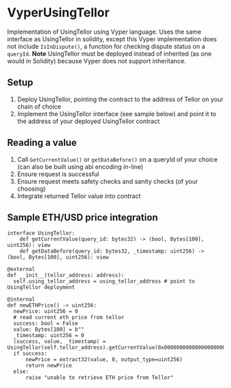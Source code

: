 # VyperUsingTellor
Implementation of UsingTellor using Vyper language. Uses the same interface as UsingTellor in solidity, except this Vyper implementation does not include `IsInDispute()`, a function for checking dispute status on a `queryId`. **Note** UsingTellor must be deployed instead of inherited (as one would in Solidity) because Vyper does not support inheritance.

## Setup
1. Deploy UsingTellor, pointing the contract to the address of Tellor on your chain of choice
2. Implement the UsingTellor interface (see sample below) and point it to the address of your deployed UsingTellor contract

## Reading a value
1. Call `GetCurrentValue()` or `getDataBefore()` on a queryId of your choice (can also be built using abi encoding in-line)
2. Ensure request is successful
3. Ensure request meets safety checks and sanity checks (of your choosing)
4. Integrate returned Tellor value into contract

## Sample ETH/USD price integration 

```python3
interface UsingTellor:
    def getCurrentValue(query_id: bytes32) -> (bool, Bytes[100], uint256): view
    def getDataBefore(query_id: bytes32, _timestamp: uint256) -> (bool, Bytes[100], uint256): view
    
@external
def __init__(tellor_address: address):
  self.using_tellor_address = using_tellor_address # point to UsingTellor deployment
  
@internal
def newETHPrice() -> uint256:
  newPrice: uint256 = 0
  # read current eth price from tellor
  success: bool = False
  value: Bytes[100] = b""
  _timestamp: uint256 = 0
  (success, value, _timestamp) = UsingTellor(self.tellor_address).getCurrentValue(0x0000000000000000000000000000000000000000000000000000000000000001)
  if success:
      newPrice = extract32(value, 0, output_type=uint256)
      return newPrice
  else:
      raise "unable to retrieve ETH price from Tellor"
```


